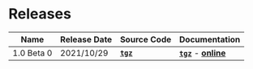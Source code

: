 # Releases

| Name | Release Date | Source Code | Documentation |
|-|-|-|-|
| 1.0 Beta 0 | 2021/10/29 | **[`tgz`](https://mooreio.com/packages/uvma_axis.tgz)** | **[`tgz`]()** - **[online]()** |
